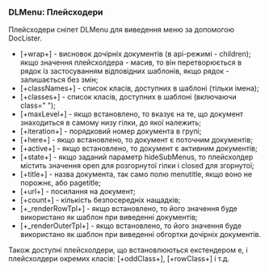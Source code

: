 
<meta http-equiv="Content-Type" content="text/html; charset=utf-8">
<h3>DLMenu: Плейсходери </h3> 
Плейсходери cніпет DLMenu для виведення меню за допомогою DocLister.	
<br>
<ul>
<li><span class="text-bold">[+wrap+]</span> - висновок дочірніх документів (в api-режимі - children); якщо значення плейсхолдера - масив, то він перетворюється в рядок із застосуванням відповідних шаблонів, якщо рядок - залишається без змін;</li>
<li><span class="text-bold">[+classNames+]</span> - список класів, доступних в шаблоні (тільки імена); </li>
<li><span class="text-bold">[+classes+]</span> - список класів, доступних в шаблоні (включаючи class=" ");</li>
<li><span class="text-bold">[+maxLevel+]</span> - якщо встановлено, то вказує на те, що документ знаходиться в самому низу гілки, до якої належить;</li>
<li><span class="text-bold">[+iteration+]</span> - порядковий номер документа в групі;</li>
<li><span class="text-bold">[+here+]</span> - якщо встановлено, то документ є поточним документів;</li>
<li><span class="text-bold">[+active+]</span> - якщо встановлено, то документ є активним документів;</li>
<li><span class="text-bold">[+state+]</span> - якщо заданий параметр hideSubMenus, то плейсхолдер містить значення open для розгорнутої гілки і closed для згорнутої;</li>
<li><span class="text-bold">[+title+]</span> - назва документа, так само полю menutitle, якщо воно не порожнє, або pagetitle;</li>
<li><span class="text-bold">[+url+]</span> - посилання на документ;</li>
<li><span class="text-bold">[+count+]</span> - кількість безпосередніх нащадків;</li>
<li><span class="text-bold">[+_renderRowTpl+]</span> - якщо встановлено, то його значення буде використано як шаблон при виведенні документів;</li>
<li><span class="text-bold">[+_renderOuterTpl+]</span> - якщо встановлено, то його значення буде використано як шаблон при виведенні обгортки дочірніх документів.</li>
</ul>
<p>Також доступні плейсхолдери, що встановлюються екстендером e, і плейсхолдери окремих класів: <span class="text-bold">[+oddClass+]</span>, <span class="text-bold">[+rowClass+]</span> і т.д.</p>
